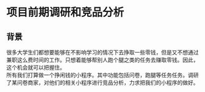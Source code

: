 # 项目前期调研和竞品分析
## 背景
很多大学生们都想要能够在不影响学习的情况下去挣取一些零钱，但是又不想通过兼职这么费时间的工作。只想着能够帮别人跑个腿之类的任务去赚取零钱。因此，这个机会就可以把握住。
<br>所有我们打算做一个挣闲钱的小程序。其中功能包括问卷，跑腿等任务任务。调研了某问卷商家，对他们的相关小程序进行竞品分析，力求把我们的小程序的做好。